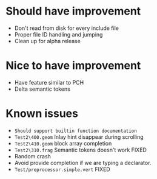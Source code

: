 # Should have improvement
- Don't read from disk for every include file
- Proper file ID handling and jumping
- Clean up for alpha release

# Nice to have improvement
- Have feature similar to PCH
- Delta semantic tokens

# Known issues
- `Should support builtin function documentation`
- `Test2\400.geom` Inlay hint disappear during scrolling
- `Test2\410.geom` block array completion
- `Test2\310.frag` Semantic tokens doesn't work FIXED
- Random crash
- Avoid provide completion if we are typing a declarator.
- `Test/preprocessor.simple.vert` FIXED